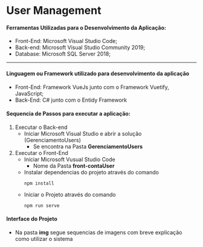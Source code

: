# User Management

#### Ferramentas Utilizadas para o Desenvolvimento da Aplicação:
* Front-End: Microsoft Visual Studio Code;
* Back-end: Microsoft Visual Studio Community 2019;
* Database: Microsoft SQL Server 2018;

---
#### Linguagem ou Framework utilizado para desenvolvimento da aplicação
* Front-End: Framework VueJs junto com o Framework Vuetify, JavaScript;
* Back-End: C# junto com o Entidy Framework

#### Sequencia de Passos para executar a aplicação:
1. Executar o Back-end
	* Iniciar Microsoft Visual Studio e abrir a solução (GerenciamentoUsers)
		- Se encontra na Pasta **GerenciamentoUsers**
2. Executar o Front-End
	* Iniciar Microsoft Vusual Studio Code
		- Nome da Pasta **front-contaUser**
	* Instalar dependencias do projeto através do comando
		```
    	npm install
    	```
	* Iniciar o Projeto através do comando
		```
    	npm run serve
    	```

#### Interface do Projeto
* Na pasta **img** segue sequencias de imagens com breve explicação como utilizar o sistema
